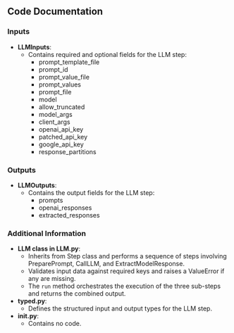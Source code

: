 ## Code Documentation

### Inputs
- **LLMInputs**:
  - Contains required and optional fields for the LLM step:
    - prompt_template_file
    - prompt_id
    - prompt_value_file
    - prompt_values
    - prompt_file
    - model
    - allow_truncated
    - model_args
    - client_args
    - openai_api_key
    - patched_api_key
    - google_api_key
    - response_partitions

### Outputs
- **LLMOutputs**:
  - Contains the output fields for the LLM step:
    - prompts
    - openai_responses
    - extracted_responses

### Additional Information
- **LLM class in LLM.py**:
  - Inherits from Step class and performs a sequence of steps involving PreparePrompt, CallLLM, and ExtractModelResponse.
  - Validates input data against required keys and raises a ValueError if any are missing.
  - The `run` method orchestrates the execution of the three sub-steps and returns the combined output.
- **typed.py**:
  - Defines the structured input and output types for the LLM step.
- **__init__.py**:
  - Contains no code.